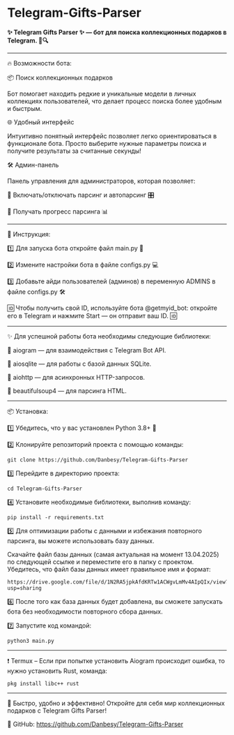 # Telegram-Gifts-Parser
**✨ Telegram Gifts Parser ✨ — бот для поиска коллекционных подарков в Telegram. 🎁🔍**
<hr>

🔥 Возможности бота:

📦 Поиск коллекционных подарков

Бот помогает находить редкие и уникальные модели в личных коллекциях пользователей, что делает процесс поиска более удобным и быстрым.

🌐 Удобный интерфейс

Интуитивно понятный интерфейс позволяет легко ориентироваться в функционале бота. Просто выберите нужные параметры поиска и получите результаты за считанные секунды!

🛠 Админ-панель

Панель управления для администраторов, которая позволяет:

🔹 Включать/отключать парсинг и автопарсинг 🎛️

🔹 Получать прогресс парсинга 📊

<hr>

📄 Инструкция:

1️⃣ Для запуска бота откройте файл main.py 📂

2️⃣ Измените настройки бота в файле configs.py 💻

3️⃣ Добавьте айди пользователей (админов) в переменную ADMINS в файле configs.py 🛠

🆔 Чтобы получить свой ID, используйте бота @getmyid_bot: откройте его в Telegram и нажмите Start — он отправит ваш ID. 🆔

<hr>

✨ Для успешной работы бота необходимы следующие библиотеки:

🔹 aiogram — для взаимодействия с Telegram Bot API.

🔹 aiosqlite — для работы с базой данных SQLite.

🔹 aiohttp — для асинхронных HTTP-запросов.

🔹 beautifulsoup4 — для парсинга HTML.
<hr>

📦 Установка:

1️⃣ Убедитесь, что у вас установлен Python 3.8+ 🐍

2️⃣ Клонируйте репозиторий проекта с помощью команды:
```
git clone https://github.com/Danbesy/Telegram-Gifts-Parser
```

3️⃣ Перейдите в директорию проекта:
```
cd Telegram-Gifts-Parser
```

4️⃣ Установите необходимые библиотеки, выполнив команду:
```
pip install -r requirements.txt
```

5️⃣ Для оптимизации работы с данными и избежания повторного парсинга, вы можете использовать базу данных. 

Скачайте файл базы данных (самая актуальная на момент 13.04.2025) по следующей ссылке и переместите его в папку с проектом. Убедитесь, что файл базы данных имеет правильное имя и формат:
```
https://drive.google.com/file/d/1N2RA5jpkAfdKRTw1ACWgvLmMv4AIpQIx/view?usp=sharing
```

6️⃣ После того как база данных будет добавлена, вы сможете запускать бота без необходимости повторного сбора данных.

7️⃣ Запустите код командой:
```
python3 main.py
```
<hr>

❗️ Termux – Если при попытке установить Aiogram происходит ошибка, то нужно установить Rust, команда:
```
pkg install libc++ rust
```
<hr>

🚀 Быстро, удобно и эффективно! Откройте для себя мир коллекционных подарков с Telegram Gifts Parser!

🔗 GitHub: https://github.com/Danbesy/Telegram-Gifts-Parser
